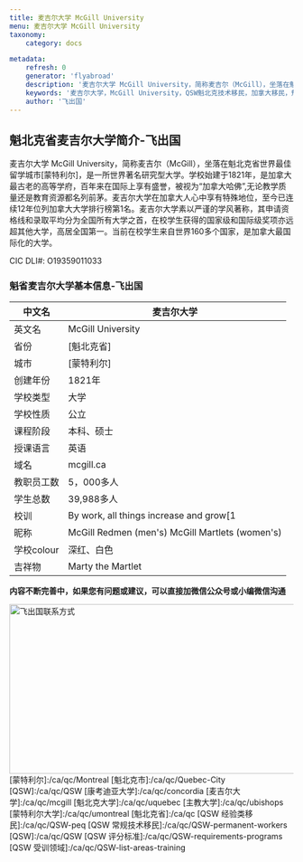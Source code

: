```yaml
---
title: 麦吉尔大学 McGill University
menu: 麦吉尔大学 McGill University
taxonomy:
    category: docs

metadata:
    refresh: 0
    generator: 'flyabroad'
    description: '麦吉尔大学 McGill University，简称麦吉尔（McGill），坐落在魁北克省世界最佳留学城市蒙特利尔，是一所世界著名研究型大学。学校始建于1821年，是加拿大最古老的高等学府，百年来在国际上享有盛誉，被视为“加拿大哈佛”,无论教学质量还是教育资源都名列前茅。麦吉尔大学在加拿大人心中享有特殊地位，至今已连续12年位列加拿大大学排行榜第1名。'
    keywords: '麦吉尔大学，McGill University，QSW魁北克技术移民，加拿大移民，魁省独立技术移民'
    author: '飞出国'
---
```

## 魁北克省麦吉尔大学简介-飞出国

麦吉尔大学 McGill University，简称麦吉尔（McGill），坐落在魁北克省世界最佳留学城市[蒙特利尔]，是一所世界著名研究型大学。学校始建于1821年，是加拿大最古老的高等学府，百年来在国际上享有盛誉，被视为“加拿大哈佛”,无论教学质量还是教育资源都名列前茅。麦吉尔大学在加拿大人心中享有特殊地位，至今已连续12年位列加拿大大学排行榜第1名。麦吉尔大学素以严谨的学风著称，其申请资格线和录取平均分为全国所有大学之首，在校学生获得的国家级和国际级奖项亦远超其他大学，高居全国第一。当前在校学生来自世界160多个国家，是加拿大最国际化的大学。

CIC DLI#: O19359011033

### 魁省麦吉尔大学基本信息-飞出国

中文名 | 麦吉尔大学
----|------
英文名 | McGill University
省份 | [魁北克省]
城市 | [蒙特利尔]
创建年份 | 1821年
学校类型 | 大学
学校性质 | 公立
课程阶段 | 本科、硕士
授课语言 | 英语
域名 | mcgill.ca
教职员工数 | 5，000多人
学生总数 | 39,988多人 
校训 | By work, all things increase and grow[1
昵称 | McGill Redmen (men's) McGill Martlets (women's)
学校colour | 深红、白色
吉祥物 | Marty the Martlet

**内容不断完善中，如果您有问题或建议，可以直接加微信公众号或小编微信沟通**

<img src="http://wx1.sinaimg.cn/mw1024/892c310fly1fgkvndf1s9j20p008d0v3.jpg" width = "900" height = "300" alt="飞出国联系方式" align=center />
[蒙特利尔]:/ca/qc/Montreal
[魁北克市]:/ca/qc/Quebec-City
[QSW]:/ca/qc/QSW
[康考迪亚大学]:/ca/qc/concordia
[麦吉尔大学]:/ca/qc/mcgill
[魁北克大学]:/ca/qc/uquebec
[主教大学]:/ca/qc/ubishops
[蒙特利尔大学]:/ca/qc/umontreal
[魁北克省]:/ca/qc
[QSW 经验类移民]:/ca/qc/QSW-peq
[QSW 常规技术移民]:/ca/qc/QSW-permanent-workers
[QSW]:/ca/qc/QSW
[QSW 评分标准]:/ca/qc/QSW-requirements-programs
[QSW 受训领域]:/ca/qc/QSW-list-areas-training